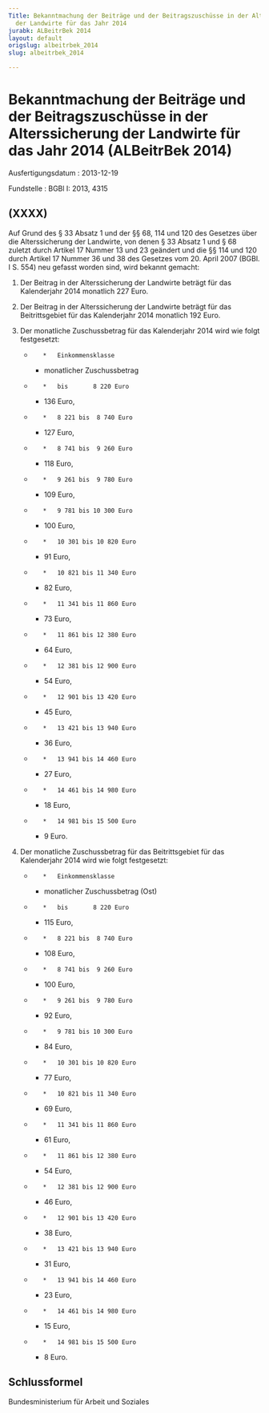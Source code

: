 ```yaml
---
Title: Bekanntmachung der Beiträge und der Beitragszuschüsse in der Alterssicherung
  der Landwirte für das Jahr 2014
jurabk: ALBeitrBek 2014
layout: default
origslug: albeitrbek_2014
slug: albeitrbek_2014

---
```


# Bekanntmachung der Beiträge und der Beitragszuschüsse in der Alterssicherung der Landwirte für das Jahr 2014 (ALBeitrBek 2014)

Ausfertigungsdatum
:   2013-12-19

Fundstelle
:   BGBl I: 2013, 4315


## (XXXX)

Auf Grund des § 33 Absatz 1 und der §§ 68, 114 und 120 des Gesetzes über die Alterssicherung der Landwirte, von denen § 33 Absatz 1 und § 68 zuletzt durch Artikel 17 Nummer 13 und 23 geändert und die §§ 114 und 120 durch Artikel 17 Nummer 36 und 38 des Gesetzes vom 20. April 2007 (BGBl. I S. 554) neu gefasst worden sind, wird bekannt gemacht:


1.  Der Beitrag in der Alterssicherung der Landwirte beträgt für das Kalenderjahr 2014 monatlich 227 Euro.


2.  Der Beitrag in der Alterssicherung der Landwirte beträgt für das Beitrittsgebiet für das Kalenderjahr 2014 monatlich 192 Euro.


3.  Der monatliche Zuschussbetrag für das Kalenderjahr 2014 wird wie folgt festgesetzt:

    *        *   Einkommensklasse

        *   monatlicher
            Zuschussbetrag


    *        *   bis       8 220 Euro

        *   136 Euro,


    *        *   8 221 bis  8 740 Euro

        *   127 Euro,


    *        *   8 741 bis  9 260 Euro

        *   118 Euro,


    *        *   9 261 bis  9 780 Euro

        *   109 Euro,


    *        *   9 781 bis 10 300 Euro

        *   100 Euro,


    *        *   10 301 bis 10 820 Euro

        *   91 Euro,


    *        *   10 821 bis 11 340 Euro

        *   82 Euro,


    *        *   11 341 bis 11 860 Euro

        *   73 Euro,


    *        *   11 861 bis 12 380 Euro

        *   64 Euro,


    *        *   12 381 bis 12 900 Euro

        *   54 Euro,


    *        *   12 901 bis 13 420 Euro

        *   45 Euro,


    *        *   13 421 bis 13 940 Euro

        *   36 Euro,


    *        *   13 941 bis 14 460 Euro

        *   27 Euro,


    *        *   14 461 bis 14 980 Euro

        *   18 Euro,


    *        *   14 981 bis 15 500 Euro

        *   9 Euro.





4.  Der monatliche Zuschussbetrag für das Beitrittsgebiet für das Kalenderjahr 2014 wird wie folgt festgesetzt:

    *        *   Einkommensklasse

        *   monatlicher
            Zuschussbetrag
            (Ost)


    *        *   bis       8 220 Euro

        *   115 Euro,


    *        *   8 221 bis  8 740 Euro

        *   108 Euro,


    *        *   8 741 bis  9 260 Euro

        *   100 Euro,


    *        *   9 261 bis  9 780 Euro

        *   92 Euro,


    *        *   9 781 bis 10 300 Euro

        *   84 Euro,


    *        *   10 301 bis 10 820 Euro

        *   77 Euro,


    *        *   10 821 bis 11 340 Euro

        *   69 Euro,


    *        *   11 341 bis 11 860 Euro

        *   61 Euro,


    *        *   11 861 bis 12 380 Euro

        *   54 Euro,


    *        *   12 381 bis 12 900 Euro

        *   46 Euro,


    *        *   12 901 bis 13 420 Euro

        *   38 Euro,


    *        *   13 421 bis 13 940 Euro

        *   31 Euro,


    *        *   13 941 bis 14 460 Euro

        *   23 Euro,


    *        *   14 461 bis 14 980 Euro

        *   15 Euro,


    *        *   14 981 bis 15 500 Euro

        *   8 Euro.








## Schlussformel

Bundesministerium für Arbeit und Soziales

